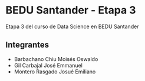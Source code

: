 # BEDU Santander - Etapa 3

Etapa 3 del curso de Data Science en BEDU Santander

## Integrantes
- Barbachano Chiu Moisés Oswaldo
- Gil Carbajal José Emmanuel
- Montero Rasgado Josué Emiliano
